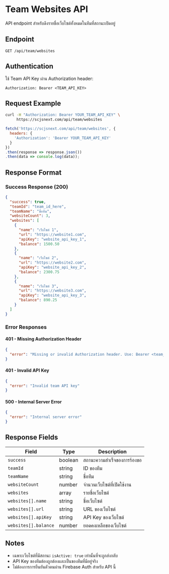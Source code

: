 # Team Websites API

API endpoint สำหรับดึงรายชื่อเว็บไซต์ทั้งหมดในทีมที่สถานะเปิดอยู่

## Endpoint

```
GET /api/team/websites
```

## Authentication

ใช้ Team API Key ผ่าน Authorization header:

```
Authorization: Bearer <TEAM_API_KEY>
```

## Request Example

```bash
curl -H "Authorization: Bearer YOUR_TEAM_API_KEY" \
     https://scjsnext.com/api/team/websites
```

```javascript
fetch('https://scjsnext.com/api/team/websites', {
  headers: {
    'Authorization': 'Bearer YOUR_TEAM_API_KEY'
  }
})
.then(response => response.json())
.then(data => console.log(data));
```

## Response Format

### Success Response (200)

```json
{
  "success": true,
  "teamId": "team_id_here",
  "teamName": "ชื่อทีม",
  "websiteCount": 3,
  "websites": [
    {
      "name": "เว็บไซต์ 1",
      "url": "https://website1.com",
      "apiKey": "website_api_key_1",
      "balance": 1500.50
    },
    {
      "name": "เว็บไซต์ 2", 
      "url": "https://website2.com",
      "apiKey": "website_api_key_2",
      "balance": 2300.75
    },
    {
      "name": "เว็บไซต์ 3",
      "url": "https://website3.com", 
      "apiKey": "website_api_key_3",
      "balance": 890.25
    }
  ]
}
```

### Error Responses

#### 401 - Missing Authorization Header
```json
{
  "error": "Missing or invalid Authorization header. Use: Bearer <team_api_key>"
}
```

#### 401 - Invalid API Key
```json
{
  "error": "Invalid team API key"
}
```

#### 500 - Internal Server Error
```json
{
  "error": "Internal server error"
}
```

## Response Fields

| Field | Type | Description |
|-------|------|-------------|
| `success` | boolean | สถานะความสำเร็จของการร้องขอ |
| `teamId` | string | ID ของทีม |
| `teamName` | string | ชื่อทีม |
| `websiteCount` | number | จำนวนเว็บไซต์ที่เปิดใช้งาน |
| `websites` | array | รายชื่อเว็บไซต์ |
| `websites[].name` | string | ชื่อเว็บไซต์ |
| `websites[].url` | string | URL ของเว็บไซต์ |
| `websites[].apiKey` | string | API Key ของเว็บไซต์ |
| `websites[].balance` | number | ยอดคงเหลือของเว็บไซต์ |

## Notes

- เฉพาะเว็บไซต์ที่มีสถานะ `isActive: true` เท่านั้นที่จะถูกส่งกลับ
- API Key ของทีมต้องถูกต้องและเป็นของทีมที่มีอยู่จริง
- ไม่ต้องการการยืนยันตัวตนผ่าน Firebase Auth สำหรับ API นี้